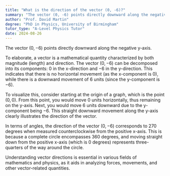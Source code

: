 ```yaml
---
title: "What is the direction of the vector (0, -6)?"
summary: "The vector (0, -6) points directly downward along the negative y-axis."
author: "Prof. David Martin"
degree: "PhD in Physics, University of Birmingham"
tutor_type: "A-Level Physics Tutor"
date: 2024-08-26
---
```


The vector $(0, -6)$ points directly downward along the negative y-axis.

To elaborate, a vector is a mathematical quantity characterized by both magnitude (length) and direction. The vector $(0, -6)$ can be decomposed into its components: $0$ in the x-direction and $-6$ in the y-direction. This indicates that there is no horizontal movement (as the x-component is $0$), while there is a downward movement of $6$ units (since the y-component is $-6$).

To visualize this, consider starting at the origin of a graph, which is the point $(0, 0)$. From this point, you would move $0$ units horizontally, thus remaining on the y-axis. Next, you would move $6$ units downward due to the y-component being $-6$. This straight downward movement along the y-axis clearly illustrates the direction of the vector.

In terms of angles, the direction of the vector $(0, -6)$ corresponds to $270$ degrees when measured counterclockwise from the positive x-axis. This is because a complete circle encompasses $360$ degrees, and moving straight down from the positive x-axis (which is $0$ degrees) represents three-quarters of the way around the circle.

Understanding vector directions is essential in various fields of mathematics and physics, as it aids in analyzing forces, movements, and other vector-related quantities.
    